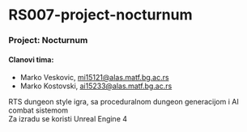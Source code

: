 # RS007-project-nocturnum

### Project: Nocturnum
#### Clanovi tima:
* Marko Veskovic, mi15121@alas.matf.bg.ac.rs
* Marko Kostovski, ai15233@alas.matf.bg.ac.rs

RTS dungeon style igra, sa proceduralnom dungeon generacijom i AI combat sistemom <br>
Za izradu se koristi Unreal Engine 4
